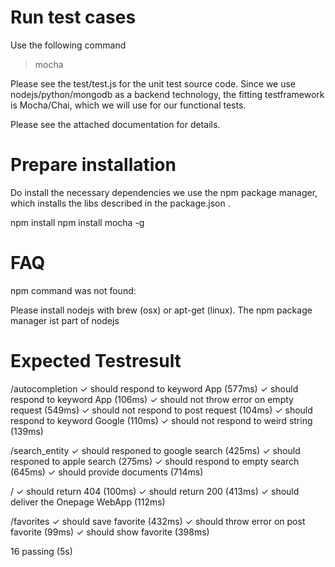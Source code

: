 Run test cases
==============
Use the following command

> mocha

Please see the test/test.js for the unit test source code.
Since we use nodejs/python/mongodb as a backend technology, 
the fitting testframework is Mocha/Chai, which we will use
for our functional tests.

Please see the attached documentation for details.


Prepare installation
===================
Do install the necessary dependencies we use the npm package manager,
which installs the libs described in the package.json .

npm install
npm install mocha -g


FAQ
===================
npm command was not found:

Please install nodejs with brew (osx) or apt-get (linux).
The npm package manager ist part of nodejs


Expected Testresult
====================

  /autocompletion
    ✓ should respond to keyword App (577ms)
    ✓ should respond to keyword App (106ms)
    ✓ should not throw error on empty request (549ms)
    ✓ should not respond to post request (104ms)
    ✓ should respond to keyword Google (110ms)
    ✓ should not respond to weird string (139ms)

  /search_entity
    ✓ should responed to google search (425ms)
    ✓ should responed to apple search (275ms)
    ✓ should respond to empty search (645ms)
    ✓ should provide documents (714ms)

  /
    ✓ should return 404 (100ms)
    ✓ should return 200 (413ms)
    ✓ should deliver the Onepage WebApp (112ms)

  /favorites
    ✓ should save favorite (432ms)
    ✓ should throw error on post favorite (99ms)
    ✓ should show favorite (398ms)


  16 passing (5s)
